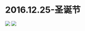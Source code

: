 # 2016.12.25-圣诞节
![](https://bilicoverimg.github.io/2016/2016.12.25-圣诞节+哔哩哔哩萌战日本动漫场八强淘汰赛.png)
![](https://bilicover2016.github.io/2016.12.25.jpg)